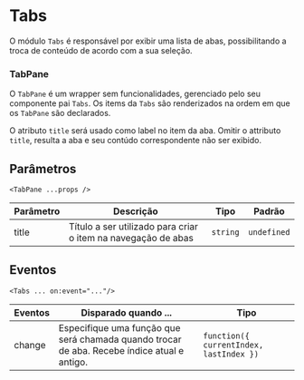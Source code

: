 # Tabs

O módulo `Tabs` é responsável por exibir uma lista de abas, possibilitando a troca de conteúdo de acordo com a sua seleção.

### TabPane

O `TabPane` é um wrapper sem funcionalidades, gerenciado pelo seu componente pai `Tabs`.
Os items da `Tabs` são renderizados na ordem em que os `TabPane` são declarados.


O atributo `title` será usado como label no item da aba.
Omitir o attributo `title`, resulta a aba e seu contúdo correspondente não ser exibido.

<!-- @example ./example/Example.html -->

## Parâmetros

`<TabPane ...props />`

| Parâmetro   | Descrição                         | Tipo               | Padrão        |
|-------------|-----------------------------------|--------------------|---------------|
| title       | Título a ser utilizado para criar o item na navegação de abas        | `string`           | `undefined`   |

## Eventos

`<Tabs ... on:event="..."/>`

| Eventos     | Disparado quando ...           | Tipo        |
|-------------|--------------------------------|-------------|
| change      | Especifique uma função que será chamada quando trocar de aba. Recebe índice atual e antigo.  |`function({ currentIndex, lastIndex })` |